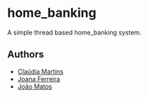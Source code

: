 # home_banking
A simple thread based home_banking system.

## Authors

* [Claúdia Martins](https://github.com/claudiaicmartins "claudiaicmartins")
* [Joana Ferreira](https://github.com/joanaferreira0011 "joanaferreira0011")
* [João Matos](https://github.com/joaonmatos "joaonmatos")



